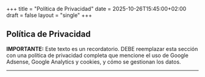 +++
title = "Política de Privacidad"
date = 2025-10-26T15:45:00+02:00
draft = false
layout = "single"
+++

## Política de Privacidad

**IMPORTANTE:** Este texto es un recordatorio. DEBE reemplazar esta sección con una política de privacidad completa que mencione el uso de Google Adsense, Google Analytics y cookies, y cómo se gestionan los datos.

---
